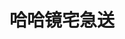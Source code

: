 ---
description: 鸭子食品宅急送，鸭子的噩梦。界面不错，网点也多，没有真正订过，有喜好的可以试一试。
layout: post
results:
- primaryGenreName: Food & Drink
  version: '1.0'
  artworkUrl100: http://a560.phobos.apple.com/us/r1000/116/Purple2/v4/17/4f/9d/174f9d89-a79c-28a7-beed-304dfc021a31/mzl.scshrayk.jpg
  trackViewUrl: https://itunes.apple.com/cn/app/ha-ha-jing-zhai-ji-song/id645965568?mt=8&uo=4
  artworkUrl60: http://a209.phobos.apple.com/us/r1000/083/Purple2/v4/d8/89/e9/d889e92c-6132-cbb5-dec4-6d44aa2e003b/icon.png
  sellerName: Beijing Hahajing Ajel Ecommerce Co., Ltd.
  supportedDevices:
  - iPadFourthGen4G
  - iPhone-3GS
  - iPad23G
  - iPhone5
  - iPadMini4G
  - iPhone4S
  - iPodTouchFifthGen
  - iPadThirdGen
  - iPad3G
  - iPadFourthGen
  - iPodTouchourthGen
  - iPhone4
  - iPadWifi
  - iPadThirdGen4G
  - iPodTouchThirdGen
  - iPad2Wifi
  - iPadMini
  genres:
  - 美食佳饮
  - 生活
  trackName: 哈哈镜宅急送
  description: "哈哈镜，带给你得不只是香辣，也不只是鸭脖\n\n从推出第一款产品起，不断提供更美味、安全的食品，不断追求更快捷、方便的订餐方式，是我们努力的方向。\n\n现在，哈哈镜—邻家超市的美味，已经可以通过手中的几下点击就送达你手中。\n\n[即时查询新鲜菜单]\n\n[时刻获取哈粉动态]\n\n[丰富多彩的线上活动]\n\n
    \n\n点评：\n怀念夏天，买点儿小龙虾，买点儿哈哈镜，开听啤酒，在家吃的好不惬意——转自大众点评网"
  price: 0
  trackId: 645965568
  releaseDate: '2013-06-07T06:52:15Z'
  screenshotUrls:
  - http://a5.mzstatic.com/us/r1000/118/Purple2/v4/8b/8c/a5/8b8ca505-87fa-3404-34c8-a6997841db9b/mzl.yiichuzu.1136x1136-75.jpg
  - http://a3.mzstatic.com/us/r1000/116/Purple/v4/c9/9d/b6/c99db65e-ce00-3231-c5f8-4b88f43c1536/mzl.sbkhttym.1136x1136-75.jpg
  - http://a1.mzstatic.com/us/r1000/071/Purple2/v4/a2/90/1a/a2901afa-2521-9510-829b-3e8b5ea047a9/mzl.buufqfya.1136x1136-75.jpg
  - http://a2.mzstatic.com/us/r1000/101/Purple/v4/f9/a7/b4/f9a7b489-a7da-b6db-0bf9-ddec5c47a333/mzl.nehlpiiw.1136x1136-75.jpg
  artistViewUrl: https://itunes.apple.com/cn/artist/distorting-mirror/id622114412?uo=4
  primaryGenreId: 6023
  kind: software
  fileSizeBytes: '10138480'
  bundleId: com.haha.Hahajing
  trackContentRating: 4+
  artistName: Distorting Mirror
  trackCensoredName: 哈哈镜宅急送
  isGameCenterEnabled: false
  contentAdvisoryRating: 4+
  languageCodesISO2A:
  - ZH
  features: &a []
  wrapperType: software
  artworkUrl512: http://a560.phobos.apple.com/us/r1000/116/Purple2/v4/17/4f/9d/174f9d89-a79c-28a7-beed-304dfc021a31/mzl.scshrayk.jpg
  formattedPrice: 免费
  artistId: 622114412
  genreIds:
  - '6023'
  - '6012'
  currency: CNY
  ipadScreenshotUrls: *a
category: 美食佳饮
tags: tag1
resultCount: 1
title: 哈哈镜宅急送

---